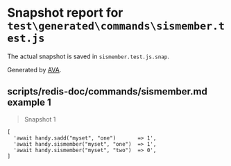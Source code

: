 # Snapshot report for `test\generated\commands\sismember.test.js`

The actual snapshot is saved in `sismember.test.js.snap`.

Generated by [AVA](https://ava.li).

## scripts/redis-doc/commands/sismember.md example 1

> Snapshot 1

    [
      'await handy.sadd("myset", "one")       => 1',
      'await handy.sismember("myset", "one")  => 1',
      'await handy.sismember("myset", "two")  => 0',
    ]
